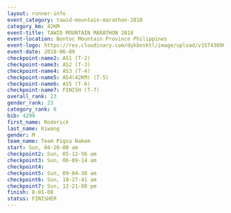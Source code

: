 ```yaml
---
layout: runner-info 
event_category: tawid-mountain-marathon-2018 
category_km: 42KM 
event-title: TAWID MOUNTAIN MARATHON 2018 
event-location: Bontoc Mountain Province Philippines 
event-logo: https://res.cloudinary.com/dykbosktl/image/upload/v1574389629/Logo/tawid2018_logo_t3op5o.png 
event-date: 2018-06-09 
checkpoint-name2: AS1 (T-2) 
checkpoint-name3: AS2 (T-3) 
checkpoint-name4: AS3 (T-4) 
checkpoint-name5: AS4(42KM) (T-5) 
checkpoint-name6: AS5 (T-6) 
checkpoint-name7: FINISH (T-7) 
overall_rank: 23
gender_rank: 23
category_rank: 8
bib: 4299
first_name: Roderick
last_name: Kiwang
gender: M
team_name: Team Pigsa Nakem
start: Sun, 04-20-00 am
checkpoint2: Sun, 05-12-56 am
checkpoint3: Sun, 06-09-14 am
checkpoint4: 
checkpoint5: Sun, 09-04-38 am
checkpoint6: Sun, 10-27-41 am
checkpoint7: Sun, 12-21-08 pm
finish: 8-01-08
status: FINISHER
---
```


